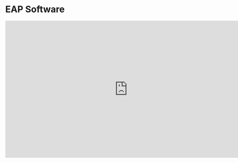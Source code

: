 # EAP Software

<iframe width="768" height="432" src="https://miro.com/app/board/uXjVKNvDGW8=/?share_link_id=568813235284" frameborder="0" scrolling="no" allow="fullscreen; clipboard-read; clipboard-write" allowfullscreen></iframe>